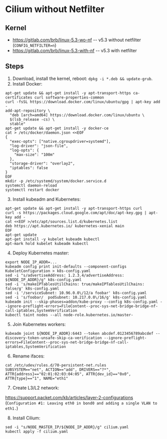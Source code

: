 # Cilium without Netfilter

## Kernel

* https://gitlab.com/brb/linux-5.3-wo-nf -- v5.3 without netfilter (`CONFIG_NETFILTER=n`)
* https://gitlab.com/brb/linux-5.3-with-nf -- v5.3 with netfilter

## Steps

1. Download, install the kernel, reboot: `dpkg -i *.deb && update-grub`.
2. Install Docker:

```
apt-get update && apt-get install -y apt-transport-https ca-certificates curl software-properties-common
curl -fsSL https://download.docker.com/linux/ubuntu/gpg | apt-key add -
add-apt-repository \
  "deb [arch=amd64] https://download.docker.com/linux/ubuntu \
  $(lsb_release -cs) \
  stable"
apt-get update && apt-get install -y docker-ce
cat > /etc/docker/daemon.json <<EOF
{
  "exec-opts": ["native.cgroupdriver=systemd"],
  "log-driver": "json-file",
  "log-opts": {
    "max-size": "100m"
  },
  "storage-driver": "overlay2",
  "iptables": false
}
EOF
mkdir -p /etc/systemd/system/docker.service.d
systemctl daemon-reload
systemctl restart docker
```

3. Install kubeadm and Kubernetes:

```
apt-get update && apt-get install -y apt-transport-https curl
curl -s https://packages.cloud.google.com/apt/doc/apt-key.gpg | apt-key add -
cat <<EOF >/etc/apt/sources.list.d/kubernetes.list
deb https://apt.kubernetes.io/ kubernetes-xenial main
EOF
apt-get update
apt-get install -y kubelet kubeadm kubectl
apt-mark hold kubelet kubeadm kubectl
```

4. Deploy Kubernetes master:

```
export NODE_IP_ADDR=...
kubeadm config print init-defaults --component-configs KubeletConfiguration > k8s-config.yaml
sed -i "s/advertiseAddress: 1.2.3.4/advertiseAddress: ${NODE_IP_ADDR}/g" k8s-config.yaml
sed -i 's/makeIPTablesUtilChains: true/makeIPTablesUtilChains: false/g' k8s-config.yaml
sed -i '/serviceSubnet: 10.96.0.0\/12/a foobar' k8s-config.yaml
sed -i 's/foobar/  podSubnet: 10.217.0.0\/16/g' k8s-config.yaml
kubeadm init --skip-phases=addon/kube-proxy --config k8s-config.yaml --ignore-preflight-errors=FileContent--proc-sys-net-bridge-bridge-nf-call-iptables,SystemVerification
kubectl taint nodes --all node-role.kubernetes.io/master-
```

5. Join Kubernetes workers:

```
kubeadm joint ${NODE_IP_ADDR}:6443 --token abcdef.0123456789abcdef --discovery-token-unsafe-skip-ca-verification --ignore-preflight-errors=FileContent--proc-sys-net-bridge-bridge-nf-call-iptables,SystemVerification
```

6. Rename ifaces:

```
cat /etc/udev/rules.d/70-persistent-net.rules
SUBSYSTEM=="net", ACTION=="add", DRIVERS=="?*", ATTR{address}=="02:01:02:03:04:05", ATTR{dev_id}=="0x0", ATTR{type}=="1", NAME="eth1"
```

7. Create L3/L2 network:

https://support.packet.com/kb/articles/layer-2-configurations (`Configuration #1: Leaving eth0 in bond0 and adding a single VLAN to eth1.`)

8. Install Cilium:

```
sed -i "s/NODE_MASTER_IP/${NODE_IP_ADDR}/g" cilium.yaml
kubectl apply -f cilium.yaml
```
